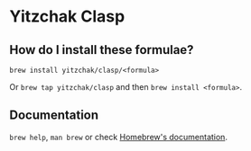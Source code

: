# Yitzchak Clasp

## How do I install these formulae?

`brew install yitzchak/clasp/<formula>`

Or `brew tap yitzchak/clasp` and then `brew install <formula>`.

## Documentation

`brew help`, `man brew` or check [Homebrew's documentation](https://docs.brew.sh).
